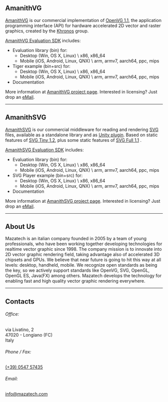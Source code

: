 ## AmanithVG<a class="jumptarget" name="amanithvg_section"></a>

[AmanithVG](http://mazatech.com/amanithvg) is our commercial implementation of [OpenVG 1.1](https://www.khronos.org/openvg/), the application programming interface (API) for hardware accelerated 2D vector and raster graphics, created by the [Khronos](https://www.khronos.org) group.

[AmanithVG Evaluation SDK](http://www.mazatech.com/downloads/amanithvg_v4_0_0_968_eval.zip) includes:

* Evaluation library (bin) for:
	* Desktop (Win, OS X, Linux) \ x86, x86\_64
	* Mobile (iOS, Android, Linux, QNX) \ arm, armv7, aarch64, ppc, mips
* Tiger example (bin+src) for:
	* Desktop (Win, OS X, Linux) \ x86, x86\_64
	* Mobile (iOS, Android, Linux, QNX) \ arm, armv7, aarch64, ppc, mips
* Documentation

More information at [AmanithVG project page](http://mazatech.com/amanithvg). Interested in licensing? Just drop an [eMail](mailto:sales@mazatech.com?subject=AmanithVG%20Licensing).

---
  
## AmanithSVG<a class="jumptarget" name="amanithsvg_section"></a>

[AmanithSVG](http://mazatech.com/amanithsvg) is our commercial middleware for reading and rendering [SVG](https://it.wikipedia.org/wiki/Scalable_Vector_Graphics) files, available as a standalone library and as [Unity plugin](https://www.assetstore.unity3d.com/en/#!/content/19822). Based on static features of [SVG Tiny 1.2](https://www.w3.org/TR/SVGTiny12/), plus some static features of [SVG Full 1.1](https://www.w3.org/TR/SVG/) .

[AmanithSVG Evaluation SDK](http://www.mazatech.com/downloads/amanithsvg_v1_0_0_336_eval.zip) includes:

* Evaluation library (bin) for:
	* Desktop (Win, OS X, Linux) \ x86, x86\_64
	* Mobile (iOS, Android, Linux, QNX) \ arm, armv7, aarch64, ppc, mips
* SVG Player example (bin+src) for:
	* Desktop (Win, OS X, Linux) \ x86, x86\_64
	* Mobile (iOS, Android, Linux, QNX) \ arm, armv7, aarch64, ppc, mips
* Documentation

More information at [AmanithSVG project page](http://mazatech.com/amanithsvg). Interested in licensing? Just drop an [eMail](mailto:sales@mazatech.com?subject=AmanithSVG%20Licensing).

---

## About Us<a class="jumptarget" name="about_section"></a>

Mazatech is an italian company founded in 2005 by a team of young professionals, who have been working together developing technologies for realtime vector graphic since 1998. The company mission is to innovate into 2D vector graphic rendering field, taking advantage also of accelerated 3D chipsets and GPUs. We believe that near future is going to hit this way at all levels: desktop, handheld, mobile. We recognize open standards as being the key, so we actively support standards like OpenVG, SVG, OpenGL, OpenGL ES, Java(FX) among others. Mazatech develops the technology for enabling fast and high quality vector graphic rendering everywhere.

---

## Contacts<a class="jumptarget" name="contacts_section"></a>

###### Office:  
via Livatino, 2  
47020 - Longiano (FC)  
Italy  

###### Phone / Fax:  
[(+39) 0547 57435](tel:+39054757435)  

###### Email:  
[info@mazatech.com](mailto:info@mazatech.com)  

&nbsp;  
&nbsp;  
&nbsp;  
&nbsp;  
&nbsp;  
&nbsp;  
&nbsp;  
&nbsp;  
&nbsp;  
&nbsp;  
&nbsp;  
&nbsp;  
&nbsp;  
&nbsp;  
&nbsp;  
&nbsp;  
&nbsp;  
&nbsp;  
&nbsp;  
&nbsp;  
&nbsp;  
